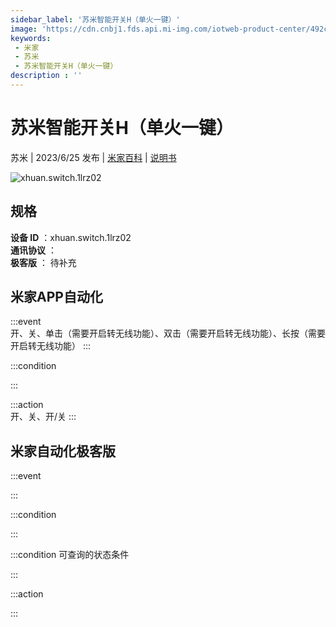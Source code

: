 ```yaml
---
sidebar_label: '苏米智能开关H（单火一键）'
image: 'https://cdn.cnbj1.fds.api.mi-img.com/iotweb-product-center/492cf40ca3335525585f69120a1d79c0_1684738630008.png?GalaxyAccessKeyId=AKVGLQWBOVIRQ3XLEW&Expires=9223372036854775807&Signature=59i6fZCAC9TZedHd+Qcvg4xYGYs='
keywords: 
 - 米家
 - 苏米
 - 苏米智能开关H（单火一键）
description : ''
---
```

# 苏米智能开关H（单火一键）

苏米 | 2023/6/25 发布 | [米家百科](https://home.mi.com/webapp/content/baike/product/index.html?model=xhuan.switch.1lrz02) | [说明书](https://home.mi.com/views/introduction.html?model=xhuan.switch.1lrz02&region=cn)

![xhuan.switch.1lrz02](https://cdn.cnbj1.fds.api.mi-img.com/iotweb-product-center/492cf40ca3335525585f69120a1d79c0_1684738630008.png?GalaxyAccessKeyId=AKVGLQWBOVIRQ3XLEW&Expires=9223372036854775807&Signature=59i6fZCAC9TZedHd+Qcvg4xYGYs=)

## 规格  
> 
**设备 ID** ：xhuan.switch.1lrz02  
**通讯协议** ：  
**极客版**  ： 待补充 


## 米家APP自动化  

:::event  
开、关、单击（需要开启转无线功能）、双击（需要开启转无线功能）、长按（需要开启转无线功能）
:::

:::condition  

:::

:::action   
开、关、开/关
:::

## 米家自动化极客版  

:::event  

:::

:::condition  

:::

:::condition 可查询的状态条件  

:::

:::action  

:::

        
